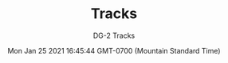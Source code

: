---
category: "wall_covering"
date: "Mon Jan 25 2021 16:45:44 GMT-0700 (Mountain Standard Time)"
description: "null"
designer: "Doug Glovaski"
href: "https://www.areaenvironments.com/doug-glovaski"
image_primary: "./img/dg+tracks+art.jpg"
image_secondary: "./img/Tracks+room.jpg"
image_thumb: "./img/Doug+Glovaski.png"
manufacturer: "Area Environments"
slug: "/manufacturers/area_environments/wall_covering/tracks"
subtitle: "DG-2  Tracks"
tags:
  - "area_environments"
  - "wall_covering"
title: "Tracks"
---